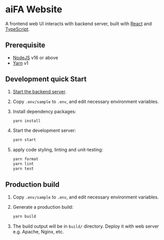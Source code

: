# aiFA Website

A frontend web UI interacts with backend server, built with
[React](https://reactjs.org/) and
[TypeScript](https://www.typescriptlang.org/).

## Prerequisite

- [NodeJS](https://nodejs.org/en/download/) v16 or above
- [Yarn](https://classic.yarnpkg.com/lang/en/docs/install/) v1

## Development quick Start

1. [Start the backend server](../README.md).

2. Copy `.env/sample` to `.env`, and edit necessary environment variables.

3. Install dependency packages:

   ```bash
   yarn install
   ```

4. Start the development server:

   ```bash
   yarn start
   ```

5. apply code styling, linting and unit-testing:

   ```bash
   yarn format
   yarn lint
   yarn test
   ```

## Production build

1. Copy `.env/sample` to `.env`, and edit necessary environment variables.

2. Generate a production build:

   ```bash
   yarn build
   ```

3. The build output will be in `build/` directory.
   Deploy it with web server e.g. Apache, Nginx, etc.